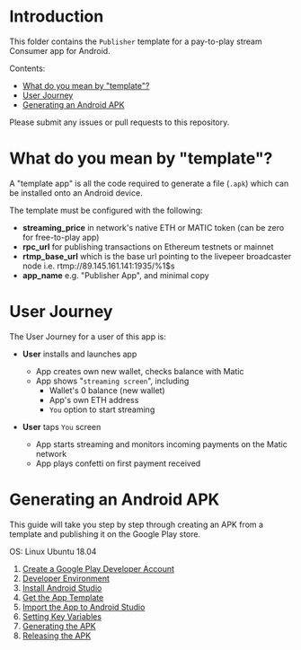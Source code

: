 # Introduction

This folder contains the `Publisher` template for a pay-to-play stream Consumer app for Android.

Contents:

- [What do you mean by "template"?](#what-do-you-mean-by-template)
- [User Journey](#user-journey)
- [Generating an Android APK](#generating-an-android-apk)

Please submit any issues or pull requests to this repository.

# What do you mean by "template"?

A "template app" is all the code required to generate a file (`.apk`) which can be installed onto an Android device.

The template must be configured with the following:

- **streaming_price** in network's native ETH or MATIC token (can be zero for free-to-play app)
- **rpc_url** for publishing transactions on Ethereum testnets or mainnet
- **rtmp_base_url** which is the base url pointing to the livepeer broadcaster node i.e. rtmp://89.145.161.141:1935/%1$s
- **app_name** e.g. "Publisher App", and minimal copy

# User Journey

The User Journey for a user of this app is:

- **User** installs and launches app
  - App creates own new wallet, checks balance with Matic
  - App shows "`streaming screen`", including
    - Wallet's 0 balance (new wallet)
    - App's own ETH address
    - `You` option to start streaming

- **User** taps `You` screen
  - App starts streaming and monitors incoming payments on the Matic network
  - App plays confetti on first payment received

# Generating an Android APK

This guide will take you step by step through creating an APK from a template and publishing it on the Google Play store.

OS:  Linux Ubuntu 18.04

1. [Create a Google Play Developer Account](docs/account/index.md)
2. [Developer Environment](docs/prereq/index.md)
3. [Install Android Studio](docs/install/index.md)
4. [Get the App Template](docs/getapp/index.md)
5. [Import the App to Android Studio](docs/import/index.md)
6. [Setting Key Variables](docs/variables/index.md)
7. [Generating the APK](docs/genapk/index.md)
8. [Releasing the APK](docs/relapk/index.md)

